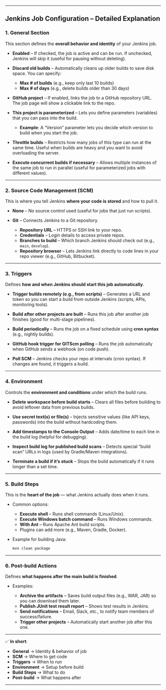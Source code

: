 
---

## **Jenkins Job Configuration – Detailed Explanation**

### **1. General Section**

This section defines the **overall behavior and identity** of your Jenkins job.

* **Enabled** –
  If checked, the job is active and can be run. If unchecked, Jenkins will skip it (useful for pausing without deleting).

* **Discard old builds** –
  Automatically cleans up older builds to save disk space. You can specify:

  * **Max # of builds** (e.g., keep only last 10 builds)
  * **Max # of days** (e.g., delete builds older than 30 days)

* **GitHub project** –
  If enabled, links the job to a GitHub repository URL. The job page will show a clickable link to the repo.

* **This project is parameterized** –
  Lets you define parameters (variables) that you can pass into the build.

  * **Example**: A “Version” parameter lets you decide which version to build when you start the job.

* **Throttle builds** –
  Restricts how many jobs of this type can run at the same time. Useful when builds are heavy and you want to avoid overloading the server.

* **Execute concurrent builds if necessary** –
  Allows multiple instances of the same job to run in parallel (useful for parameterized jobs with different values).

---

### **2. Source Code Management (SCM)**

This is where you tell Jenkins **where your code is stored** and how to pull it.

* **None** –
  No source control used (useful for jobs that just run scripts).

* **Git** –
  Connects Jenkins to a Git repository.

  * **Repository URL** – HTTPS or SSH link to your repo.
  * **Credentials** – Login details to access private repos.
  * **Branches to build** – Which branch Jenkins should check out (e.g., `main`, `develop`).
  * **Repository browser** – Lets Jenkins link directly to code lines in your repo viewer (e.g., GitHub, Bitbucket).

---

### **3. Triggers**

Defines **how and when Jenkins should start this job automatically**.

* **Trigger builds remotely (e.g., from scripts)** –
  Generates a URL and token so you can start a build from outside Jenkins (scripts, APIs, monitoring tools).

* **Build after other projects are built** –
  Runs this job after another job finishes (good for multi-stage pipelines).

* **Build periodically** –
  Runs the job on a fixed schedule using **cron syntax** (e.g., nightly builds).

* **GitHub hook trigger for GITScm polling** –
  Runs the job automatically when GitHub sends a webhook (on code push).

* **Poll SCM** –
  Jenkins checks your repo at intervals (cron syntax). If changes are found, it triggers a build.

---

### **4. Environment**

Controls the **environment and conditions** under which the build runs.

* **Delete workspace before build starts** –
  Clears all files before building to avoid leftover data from previous builds.

* **Use secret text(s) or file(s)** –
  Injects sensitive values (like API keys, passwords) into the build without hardcoding them.

* **Add timestamps to the Console Output** –
  Adds date/time to each line in the build log (helpful for debugging).

* **Inspect build log for published build scans** –
  Detects special “build scan” URLs in logs (used by Gradle/Maven integrations).

* **Terminate a build if it’s stuck** –
  Stops the build automatically if it runs longer than a set time.

---

### **5. Build Steps**

This is the **heart of the job** — what Jenkins actually does when it runs.

* Common options:

  * **Execute shell** – Runs shell commands (Linux/Unix).
  * **Execute Windows batch command** – Runs Windows commands.
  * **With Ant** – Runs Apache Ant build scripts.
  * Plugins can add more (e.g., Maven, Gradle, Docker).

* Example for building Java:

  ```bash
  mvn clean package
  ```

---

### **6. Post-build Actions**

Defines **what happens after the main build is finished**.

* Examples:

  * **Archive the artifacts** – Saves build output files (e.g., WAR, JAR) so you can download them later.
  * **Publish JUnit test result report** – Shows test results in Jenkins.
  * **Send notifications** – Email, Slack, etc., to notify team members of success/failure.
  * **Trigger other projects** – Automatically start another job after this one.

---

✅ **In short**:

* **General** → Identity & behavior of job
* **SCM** → Where to get code
* **Triggers** → When to run
* **Environment** → Setup before build
* **Build Steps** → What to do
* **Post-build** → What happens after

---
